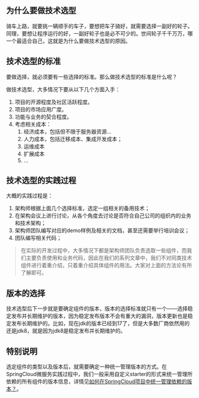 

## 为什么要做技术选型

骑车上路，就要挑一辆顺手的车子，要想把车子骑好，就需要选择一副好的轮子。同理，要想让程序运行的好，一副好轮子也是必不可少的。世间轮子千千万万，哪一个最适合自己，这就是为什么要做技术选型的原因。


## 技术选型的标准

要做选择，就必须要有一些选择的标准。那么做技术选型的标准是什么呢？

做技术选型，大多情况下要从以下几个方面入手：

1. 项目的开源程度及社区活跃程度。
2. 项目的市场应用广度。
3. 功能与业务的契合程度。
4. 考虑相关成本： 
   1. 经济成本，包括但不限于服务器资源...
   2. 人力成本，包括迁移成本、集成开发成本；
   3. 运维成本
   4. 扩展成本
   5. ...


## 技术选型的实践过程

大概的实践过程是：

1. 架构师根据上面几个选择标准，选定一组相关的备用技术；
2. 在架构会议上进行讨论，从各个角度去讨论是否符合自己公司的组织内的业务和技术架构；
3. 架构师团队编写对应的demo样例及相关的文档，甚至还需要举行培训会议；
4. 团队编写相关代码；

> 在实际的开发过程中，大多情况下都是架构师团队负责选取一些组件，而我们主要负责使用和业务代码，因此在我们的系列文章中，我们不对同类技术组件进行着重介绍，只着重介绍具体组件的用法。大家对上面的方法论有所了解即可。



## 版本的选择

技术选型后下一步就是要确定组件的版本，版本的选择标准就只有一个——选择稳定发布并长期维护的版本，因为稳定发布版本不会有重大的漏洞，版本更新也是稳定发布长期维护的。比如，现在jdk的版本已经到17了，但是大多数厂商依然用的还是jdk8，就是因为jdk8是稳定发布并长期维护的。


## 特别说明

选定组件的类型以及版本后，就需要确定一种统一管理版本的方式。在SpringCloud微服务实践过程中，我们一般采用自定义starter的形式来统一管理所依赖的所有组件的版本信息，详情见[如何在SpringCloud项目中统一管理依赖的版本？](https://mp.weixin.qq.com/s/uckNTewC0xms1VeXRkQ43g)。
